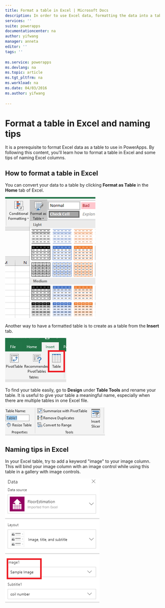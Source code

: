 ```yaml
---
title: Format a table in Excel | Microsoft Docs
description: In order to use Excel data, formatting the data into a table is needed. Adding "image" keyword in column names
services: ''
suite: powerapps
documentationcenter: na
author: yifwang
manager: anneta
editor: ''
tags: ''

ms.service: powerapps
ms.devlang: na
ms.topic: article
ms.tgt_pltfrm: na
ms.workload: na
ms.date: 04/03/2016
ms.author: yifwang

---
```

# Format a table in Excel and naming tips
It is a prerequisite to format Excel data as a table to use in PowerApps. By following this content, you'll learn how to format a table in Excel and some tips of naming Excel columns.

## How to format a table in Excel
You can convert your data to a table by clicking **Format as Table** in the **Home** tab of Excel.

![Excel format a table](./media/how-to-excel-tips/format-table.png)

Another way to have a formatted table is to create as a table from the **Insert** tab.

![Excel insert a table](./media/how-to-excel-tips/insert-table.png)

To find your table easily, go to **Design** under **Table Tools** and rename your table. It is useful to give your table a meaningful name, especially when there are multiple tables in one Excel file.

![Excel rename a table](./media/how-to-excel-tips/rename-table.png)

## Naming tips in Excel
In your Excel table, try to add a keyword "image" to your image column. This will bind your image column with an image control while using this table in a gallery with image controls.

![Connect Excel table with images](./media/how-to-excel-tips/connect-gallery.png)
